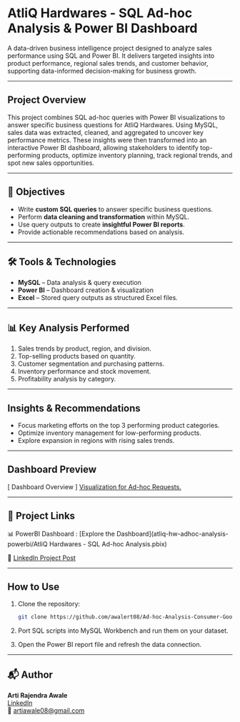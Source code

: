 
# AtliQ Hardwares - SQL Ad-hoc Analysis & Power BI Dashboard


A data-driven business intelligence project designed to analyze sales performance using SQL and Power BI. It delivers targeted insights into product performance, regional sales trends, and customer behavior, supporting data-informed decision-making for business growth.


----


## Project Overview


This project combines SQL ad-hoc queries with Power BI visualizations to answer specific business questions for AtliQ Hardwares. Using MySQL, sales data was extracted, cleaned, and aggregated to uncover key performance metrics. These insights were then transformed into an interactive Power BI dashboard, allowing stakeholders to identify top-performing products, optimize inventory planning, track regional trends, and spot new sales opportunities.


---


## 🎯 Objectives


- Write **custom SQL queries** to answer specific business questions.
- Perform **data cleaning and transformation** within MySQL.
- Use query outputs to create **insightful Power BI reports**.
- Provide actionable recommendations based on analysis.


---


## 🛠 Tools & Technologies


- **MySQL** – Data analysis & query execution
- **Power BI** – Dashboard creation & visualization
- **Excel** – Stored query outputs as structured Excel files.


---


## 📊 Key Analysis Performed


1. Sales trends by product, region, and division.
2. Top-selling products based on quantity.
3. Customer segmentation and purchasing patterns.
4. Inventory performance and stock movement.
5. Profitability analysis by category.


---


## Insights & Recommendations


- Focus marketing efforts on the top 3 performing product categories.  
- Optimize inventory management for low-performing products.  
- Explore expansion in regions with rising sales trends.


---


## Dashboard Preview


[ Dashboard Overview ]
[Visualization for Ad-hoc Requests.](https://github.com/awalert08/Ad-hoc-Analysis-Consumer-Goods-Management/tree/main/atliq-hw-adhoc-analysis-powerbi/DashboardScreenshot.png)


---


## 🔗 Project Links


📊 PowerBI Dashboard : [Explore the Dashboard](atliq-hw-adhoc-analysis-powerbi/AtliQ Hardwares - SQL Ad-hoc Analysis.pbix)  

💼 [LinkedIn Project Post](https://www.linkedin.com/posts/arti-awale_sql-powerbi-dataanalytics-activity-7363842308972118016-D5Au?utm_source=share&utm_medium=member_desktop&rcm=ACoAAC2cuBwBJtFBcGef4reG7gx9fr-bRZjlHH0)  


---


## How to Use


1. Clone the repository:
   
   ```bash
   git clone https://github.com/awalert08/Ad-hoc-Analysis-Consumer-Goods-Management.git
   
2. Port SQL scripts into MySQL Workbench and run them on your dataset.
3. Open the Power BI report file and refresh the data connection.


---


## 📬 Author


**Arti Rajendra Awale**  
[LinkedIn](https://www.linkedin.com/in/arti-awale)  
📧 artiawale08@gmail.com

